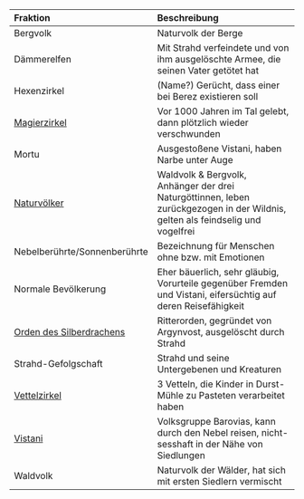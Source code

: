 | Fraktion | Beschreibung |
|:------------|:----------------|
| Bergvolk | Naturvolk der Berge |
| Dämmerelfen | Mit Strahd verfeindete und von ihm ausgelöschte Armee, die seinen Vater getötet hat |
| Hexenzirkel | (Name?) Gerücht, dass einer bei Berez existieren soll |
| [Magierzirkel](https://lolindhir.github.io/PnP/campaigns/strahd/factions/magierzirkel) | Vor 1000 Jahren im Tal gelebt, dann plötzlich wieder verschwunden |
| Mortu | Ausgestoßene Vistani, haben Narbe unter Auge |
| [Naturvölker](https://lolindhir.github.io/PnP/campaigns/strahd/factions/naturvölker) | Waldvolk & Bergvolk, Anhänger der drei Naturgöttinnen, leben zurückgezogen in der Wildnis, gelten als feindselig und vogelfrei |
| Nebelberührte/Sonnenberührte | Bezeichnung für Menschen ohne bzw. mit Emotionen |
| Normale Bevölkerung | Eher bäuerlich, sehr gläubig, Vorurteile gegenüber Fremden und Vistani, eifersüchtig auf deren Reisefähigkeit |
| [Orden des Silberdrachens](https://lolindhir.github.io/PnP/campaigns/strahd/factions/silberorden) | Ritterorden, gegründet von Argynvost, ausgelöscht durch Strahd |
| Strahd-Gefolgschaft | Strahd und seine Untergebenen und Kreaturen |
| [Vettelzirkel](https://lolindhir.github.io/PnP/campaigns/strahd/factions/vettelzirkel) | 3 Vetteln, die Kinder in Durst-Mühle zu Pasteten verarbeitet haben |
| [Vistani](https://lolindhir.github.io/PnP/campaigns/strahd/factions/vistani) | Volksgruppe Barovias, kann durch den Nebel reisen, nicht-sesshaft in der Nähe von Siedlungen |
| Waldvolk | Naturvolk der Wälder, hat sich mit ersten Siedlern vermischt |
